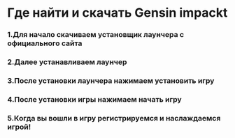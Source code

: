 <h1>Где найти и скачать Gensin impackt</h1>
<h3>1.Для начало скачиваем  установщик лаунчера с официального сайта</h3>
<h3>2.Далее устанавливаем лаунчер</h3>
<h3>3.После установки лаунчера нажимаем установить игру</h3>
<h3>4.После установки игры нажимаем начать игру</h3>
<h3>5.Когда вы вошли в игру регистрируемся и наслаждаемся игрой!</h3>
<a href="https://genshin.mihoyo.com/ru/download">

